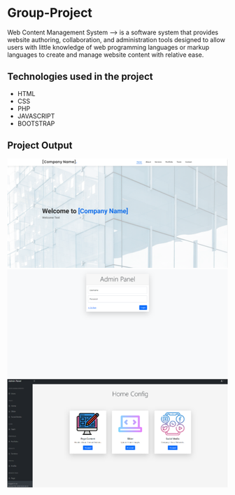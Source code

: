 
# Group-Project
Web Content Management System
--> is a software system that provides website authoring, 
collaboration, and administration tools designed to allow users with little knowledge of web programming 
languages or markup languages to create and manage website content with relative ease. 


## Technologies used in the project

* HTML
* CSS
* PHP
* JAVASCRIPT
* BOOTSTRAP

## Project Output



![HomePage](https://github.com/jcrunatay/Group-Project/blob/main/home.png "Home-Page") 
![AdminLogin](https://github.com/jcrunatay/Group-Project/blob/main/admin_login.png "Admin-Login") 
![AdminPage](https://github.com/jcrunatay/Group-Project/blob/main/admin_page.png "Admin-Page") 




